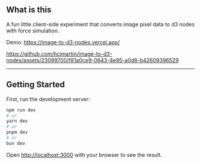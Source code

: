 ## What is this

A fun little client-side experiment that converts image pixel data to d3 nodes with force simulation.

Demo: https://image-to-d3-nodes.vercel.app/

https://github.com/hcjmartin/image-to-d3-nodes/assets/23099700/f81a0ce9-0643-4e95-a0d8-b42609396529

----

## Getting Started

First, run the development server:

```bash
npm run dev
# or
yarn dev
# or
pnpm dev
# or
bun dev
```

Open [http://localhost:3000](http://localhost:3000) with your browser to see the result.
